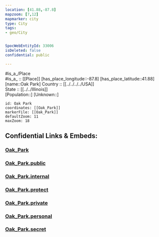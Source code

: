 ```yaml
---
location: [41.88,-87.8] 
mapzoom: [7,12] 
mapmarker: city 
type: City
tags:
- geo/City


SpocWebEntityId: 33006
isDeleted: false
confidential: public

---
```

#is_a_/Place  
#is_a_ :: [[Place]] 
[has_place_longitude::-87.8] 
[has_place_latitude::41.88] 
[name::Oak Park] 
Country :: [[../../../../USA]]  
State :: [[../../Illinois]]  
[Population::] 
[Unknown::] 


```leaflet
id: Oak Park
coordinates: [[Oak_Park]] 
markerFile: [[Oak_Park]] 
defaultZoom: 11 
maxZoom: 18
```


## Confidential Links & Embeds: 

### [Oak_Park](/_Standards/Earth/Continent/America~North/USA/USA~Central/Illinois/counties~Illinois/Cook,County/cities~Cook/Oak_Park.md) 

### [Oak_Park.public](/_public/Earth/Continent/America~North/USA/USA~Central/Illinois/counties~Illinois/Cook,County/cities~Cook/Oak_Park.public.md) 

### [Oak_Park.internal](/_internal/Earth/Continent/America~North/USA/USA~Central/Illinois/counties~Illinois/Cook,County/cities~Cook/Oak_Park.internal.md) 

### [Oak_Park.protect](/_protect/Earth/Continent/America~North/USA/USA~Central/Illinois/counties~Illinois/Cook,County/cities~Cook/Oak_Park.protect.md) 

### [Oak_Park.private](/_private/Earth/Continent/America~North/USA/USA~Central/Illinois/counties~Illinois/Cook,County/cities~Cook/Oak_Park.private.md) 

### [Oak_Park.personal](/_personal/Earth/Continent/America~North/USA/USA~Central/Illinois/counties~Illinois/Cook,County/cities~Cook/Oak_Park.personal.md) 

### [Oak_Park.secret](/_secret/Earth/Continent/America~North/USA/USA~Central/Illinois/counties~Illinois/Cook,County/cities~Cook/Oak_Park.secret.md)

